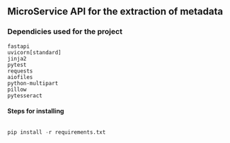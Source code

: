 ## MicroService API for the extraction of metadata

### Dependicies used for the project
```
fastapi
uvicorn[standard]
jinja2
pytest
requests
aiofiles
python-multipart
pillow
pytesseract
```

#### Steps for installing 
```py

pip install -r requirements.txt

```

